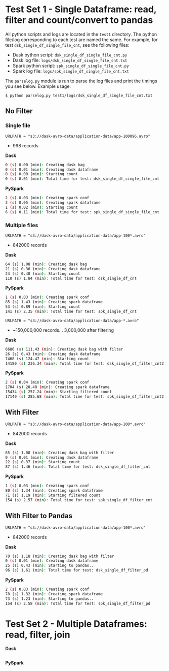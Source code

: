 
# Test Set 1 - Single Dataframe: read, filter and count/convert to pandas

All python scripts and logs are located in the `test1` directory. The python file/log corresponding to each test are named the same. For example, for test `dsk_single_df_single_file_cnt`, see the following files:

- Dask python script: `dsk_single_df_single_file_cnt.py`
- Dask log file: `logs/dsk_single_df_single_file_cnt.txt`
- Spark python script: `spk_single_df_single_file_cnt.py`
- Spark log file: `logs/spk_single_df_single_file_cnt.txt`

The `parselog.py` module is run to parse the log files and print the timings you see below. Example usage:

`$ python parselog.py test1/logs/dsk_single_df_single_file_cnt.txt`


## No Filter

### Single file

`URLPATH = "s3://dask-avro-data/application-data/app-100096.avro"`
- 998 records

**Dask**
```bash
0 (s) 0.00 (min): Creating dask bag
0 (s) 0.01 (min): Creating dask dataframe
0 (s) 0.00 (min): Starting count
0 (s) 0.01 (min): Total time for test: dsk_single_df_single_file_cnt
```

**PySpark**
```bash
2 (s) 0.03 (min): Creating spark conf
3 (s) 0.05 (min): Creating spark dataframe
1 (s) 0.02 (min): Starting count
6 (s) 0.11 (min): Total time for test: spk_single_df_single_file_cnt
```

### Multiple files
`URLPATH = "s3://dask-avro-data/application-data/app-100*.avro"`

- 842000 records

**Dask**
```bash
64 (s) 1.08 (min): Creating dask bag
21 (s) 0.36 (min): Creating dask dataframe
24 (s) 0.40 (min): Starting count
110 (s) 1.84 (min): Total time for test: dsk_single_df_cnt
```

**PySpark**
```bash
1 (s) 0.03 (min): Creating spark conf
85 (s) 1.43 (min): Creating spark dataframe
53 (s) 0.89 (min): Starting count
141 (s) 2.35 (min): Total time for test: spk_single_df_cnt
```


`URLPATH = "s3://dask-avro-data/application-data/app-*.avro"`

- ~150,000,000 records... 3,000,000 after filtering


**Dask**
```bash
6686 (s) 111.43 (min): Creating dask bag with filter
26 (s) 0.43 (min): Creating dask dataframe
7468 (s) 124.47 (min): Starting count
14180 (s) 236.34 (min): Total time for test: dsk_single_df_filter_cnt2
```

**PySpark**
```bash
2 (s) 0.04 (min): Creating spark conf
1704 (s) 28.40 (min): Creating spark dataframe
15434 (s) 257.24 (min): Starting filtered count
17140 (s) 285.68 (min): Total time for test: spk_single_df_filter_cnt2
```

## With Filter

`URLPATH = "s3://dask-avro-data/application-data/app-100*.avro"`

- 842000 records

**Dask**
```bash
65 (s) 1.08 (min): Creating dask bag with filter
0 (s) 0.01 (min): Creating dask dataframe
22 (s) 0.37 (min): Starting count
87 (s) 1.46 (min): Total time for test: dsk_single_df_filter_cnt
```

**PySpark**
```bash
1 (s) 0.03 (min): Creating spark conf
80 (s) 1.34 (min): Creating spark dataframe
71 (s) 1.19 (min): Starting filtered count
154 (s) 2.57 (min): Total time for test: spk_single_df_filter_cnt
```


## With Filter to Pandas

`URLPATH = "s3://dask-avro-data/application-data/app-100*.avro"`

- 842000 records

**Dask**
```bash
70 (s) 1.18 (min): Creating dask bag with filter
0 (s) 0.01 (min): Creating dask dataframe
25 (s) 0.43 (min): Starting to pandas..
96 (s) 1.61 (min): Total time for test: dsk_single_df_filter_pd
```

**PySpark**
```bash
2 (s) 0.03 (min): Creating spark conf
78 (s) 1.32 (min): Creating spark dataframe
73 (s) 1.23 (min): Starting to pandas..
154 (s) 2.58 (min): Total time for test: spk_single_df_filter_pd
```

# Test Set 2 - Multiple Dataframes: read, filter, join


**Dask**
```bash

```

**PySpark**
```bash

```
